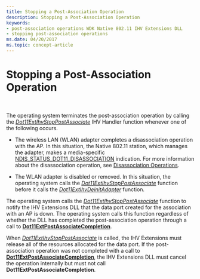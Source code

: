 ```yaml
---
title: Stopping a Post-Association Operation
description: Stopping a Post-Association Operation
keywords:
- post-association operations WDK Native 802.11 IHV Extensions DLL
- stopping post-association operations
ms.date: 04/20/2017
ms.topic: concept-article
---
```


# Stopping a Post-Association Operation




 

The operating system terminates the post-association operation by calling the [*Dot11ExtIhvStopPostAssociate*](/windows-hardware/drivers/ddi/wlanihv/nc-wlanihv-dot11extihv_stop_post_associate) IHV Handler function whenever one of the following occurs.

-   The wireless LAN (WLAN) adapter completes a disassociation operation with the AP. In this situation, the Native 802.11 station, which manages the adapter, makes a media-specific [NDIS\_STATUS\_DOT11\_DISASSOCIATION](/previous-versions/windows/hardware/wireless/ndis-status-dot11-disassociation) indication. For more information about the disassociation operation, see [Disassociation Operations](/previous-versions/windows/hardware/wireless/disassociation-operations).

-   The WLAN adapter is disabled or removed. In this situation, the operating system calls the [*Dot11ExtIhvStopPostAssociate*](/windows-hardware/drivers/ddi/wlanihv/nc-wlanihv-dot11extihv_stop_post_associate) function before it calls the [*Dot11ExtIhvDeinitAdapter*](/windows-hardware/drivers/ddi/wlanihv/nc-wlanihv-dot11extihv_deinit_adapter) function.

The operating system calls the [*Dot11ExtIhvStopPostAssociate*](/windows-hardware/drivers/ddi/wlanihv/nc-wlanihv-dot11extihv_stop_post_associate) function to notify the IHV Extensions DLL that the data port created for the association with an AP is down. The operating system calls this function regardless of whether the DLL has completed the post-association operation through a call to [**Dot11ExtPostAssociateCompletion**](/windows-hardware/drivers/ddi/wlanihv/nc-wlanihv-dot11ext_post_associate_completion).

When [*Dot11ExtIhvStopPostAssociate*](/windows-hardware/drivers/ddi/wlanihv/nc-wlanihv-dot11extihv_stop_post_associate) is called, the IHV Extensions must release all of the resources allocated for the data port. If the post-association operation was not completed with a call to [**Dot11ExtPostAssociateCompletion**](/windows-hardware/drivers/ddi/wlanihv/nc-wlanihv-dot11ext_post_associate_completion), the IHV Extensions DLL must cancel the operation internally but must not call **Dot11ExtPostAssociateCompletion**.

 

 
